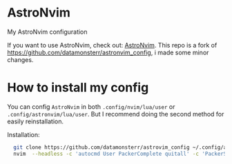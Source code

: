 # AstroNvim

My AstroNvim configuration

If you want to use AstroNvim, check out: [AstroNvim](https://github.com/kabinspace/AstroVim).
This repo is a fork of https://github.com/datamonsterr/astronvim_config, i made some minor changes.

# How to install my config

You can config `AstroNvim` in both `.config/nvim/lua/user` or `.config/astronvim/lua/user`.
But I recommend doing the second method for easily reinstallation.

Installation:

```bash
  git clone https://github.com/datamonsterr/astrovim_config ~/.config/astronvim/lua/user
  nvim  --headless -c 'autocmd User PackerComplete quitall' -c 'PackerSync'  
```
